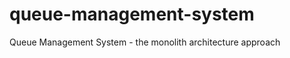 queue-management-system
=======================

Queue Management System - the monolith architecture approach

